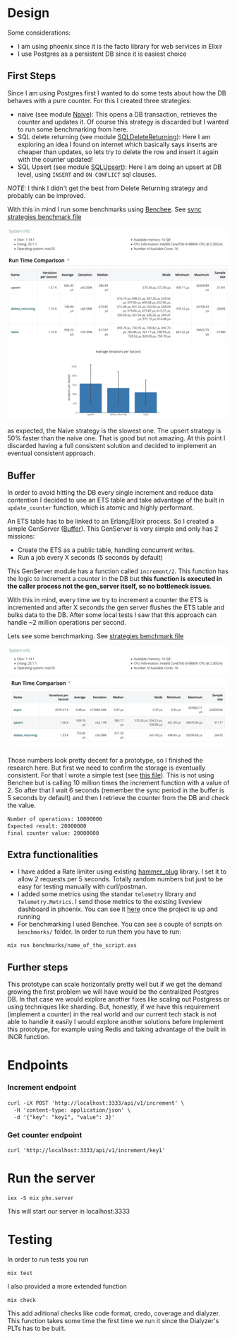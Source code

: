 # Design

Some considerations:

- I am using phoenix since it is the facto library for web services in Elixir
- I use Postgres as a persistent DB since it is easiest choice

## First Steps

Since I am using Postgres first I wanted to do some tests about how the DB behaves with a pure counter. For this I created three strategies:

- naive (see module [Naive](./lib/pinocchio_nose/counters/strategy/naive.ex)): This opens a DB transaction, retrieves the counter and updates it. Of course this strategy is discarded but I wanted to run some benchmarking from here.
- SQL delete returning (see module [SQLDeleteReturning](./lib/pinocchio_nose/counters/strategy/sql_delete_returning.ex)): Here I am exploring an idea I found on internet which basically says inserts are cheaper than updates, so lets try to delete the row and insert it again with the counter updated!
- SQL Upsert (see module [SQLUpsert](./lib/pinocchio_nose/counters/strategy/sql_upsert.ex)): Here I am doing an upsert at DB level, using `INSERT` and `ON CONFLICT` sql clauses.

*NOTE*: I think I didn't get the best from Delete Returning strategy and probably can be improved.

With this in mind I run some benchmarks using [Benchee](https://hexdocs.pm/benchee/readme.html). See [sync strategies benchmark file](./benchmarks/sync_strategies_benchmark.exs)

![laptop specs](./benchmarks/images/config.png)
![Sync strategies benchmark](./benchmarks/images/sync_strategies.png)

as expected, the Naive strategy is the slowest one. The upsert strategy is 50% faster than the naive one. That is good but not amazing. At this point I discarded having a full consistent solution and decided to implement an eventual consistent approach.

## Buffer

In order to avoid hitting the DB every single increment and reduce data contention I decided to use an ETS table and take advantage of the built in `update_counter` function, which is atomic and highly performant.

An ETS table has to be linked to an Erlang/Elixir process. So I created a simple GenServer ([Buffer](./lib/pinocchio_nose/counters/buffer.ex)). This GenServer is very simple and only has 2 missions:

- Create the ETS as a public table, handling concurrent writes.
- Run a job every X seconds (5 seconds by default)

This GenServer module has a function called `increment/2`. This function has the logic to increment a counter in the DB but **this function is executed in the caller process not the gen_server itself, so no bottleneck issues**.

With this in mind, every time we try to increment a counter the ETS is incremented and after X seconds the gen server flushes the ETS table and bulks data to the DB. After some local tests I saw that this approach can handle ~2 million operations per second.

Lets see some benchmarking. See [strategies benchmark file](./benchmarks/strategies_benchmark.exs)

![laptop specs](./benchmarks/images/config.png)
![Sync strategies benchmark](./benchmarks/images/strategies.png)

Those numbers look pretty decent for a prototype, so I finished the research here. But first we need to confirm the storage is eventually consistent. For that I wrote a simple test (see [this file](./benchmarks/async_test.exs)). This is not using Benchee but is calling 10 million times the increment function with a value of 2. So after that I wait 6 seconds (remember the sync period in the buffer is 5 seconds by default) and then I retrieve the counter from the DB and check the value.

```
Number of operations: 10000000
Expected result: 20000000
final counter value: 20000000
```

## Extra functionalities

- I have added a Rate limiter using existing [hammer_plug](https://hexdocs.pm/hammer_plug/overview.html) library. I set it to allow 2 requests per 5 seconds. Totally random numbers but just to be easy for testing manually with curl/postman.
- I added some metrics using the standar `telemetry` library and `Telemetry.Metrics`. I send those metrics to the existing liveview dashboard in phoenix. You can see it [here](http://localhost:3333/dashboard/metrics?nav=pinocchio_nose) once the project is up and running
- For benchmarking I used Benchee. You can see a couple of scripts on `benchmarks/` folder. In order to run them you have to run:

```
mix run benchmarks/name_of_the_script.exs
```

## Further steps

This prototype can scale horizontally pretty well but if we get the demand growing the first problem we will have would be the centralized Postgres DB. In that case we would explore another fixes like scaling out Postgress or using techniques like sharding. But, honestly, if we have this requirement (implement a counter) in the real world and our current tech stack is not able to handle it easily I would explore another solutions before implement this prototype, for example using Redis and taking advantage of the built in INCR function.

# Endpoints
### Increment endpoint

```
curl -iX POST 'http://localhost:3333/api/v1/increment' \
  -H 'content-type: application/json' \
  -d '{"key": "key1", "value": 3}'
```

### Get counter endpoint

```
curl 'http://localhost:3333/api/v1/increment/key1'
```

# Run the server

```
iex -S mix phx.server
```

This will start our server in localhost:3333

# Testing

In order to run tests you run
```
mix test
```

I also provided a more extended function

```
mix check
```

This add aditional checks like code format, credo, coverage and dialyzer. This function takes some time the first time we run it since the Dialyzer's PLTs has to be built.
















